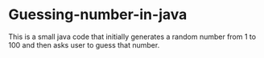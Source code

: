 # Guessing-number-in-java
This is a small java code that initially generates a random number from 1 to 100 and then asks user to guess that number.
